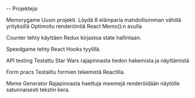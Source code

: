 -- Projekteja:

Memorygame
    Uusin projekti. Löydä 8 eläinparia mahdollisimman vähillä yrityksillä
    Optimoitu renderöintiä React Memo():n avulla

Counter
    tehty käyttäen Redux kirjastoa state hallintaan.

Speedgame
    tehty React Hooks tyylillä.

API testing
    Testattu Star Wars rajapinnasta tiedon hakemista ja näyttämistä

Form pracs
    Testailtu formien tekemistä Reactilla.

Meme Generator
    Rajapinnasta haettuja meemejä renderöidään näytölle satunnaisesti tekstin kera.